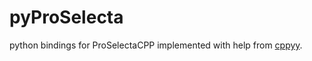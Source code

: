 # pyProSelecta

python bindings for ProSelectaCPP implemented with help from [cppyy](https://cppyy.readthedocs.io).